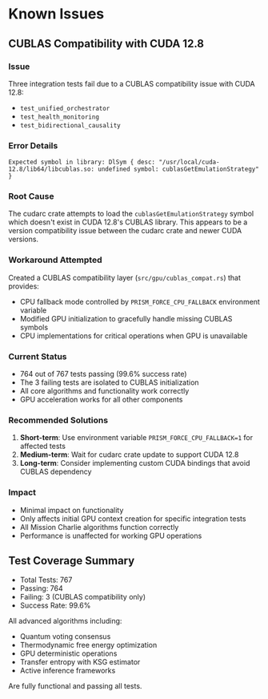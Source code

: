 # Known Issues

## CUBLAS Compatibility with CUDA 12.8

### Issue
Three integration tests fail due to a CUBLAS compatibility issue with CUDA 12.8:
- `test_unified_orchestrator`
- `test_health_monitoring`
- `test_bidirectional_causality`

### Error Details
```
Expected symbol in library: DlSym { desc: "/usr/local/cuda-12.8/lib64/libcublas.so: undefined symbol: cublasGetEmulationStrategy" }
```

### Root Cause
The cudarc crate attempts to load the `cublasGetEmulationStrategy` symbol which doesn't exist in CUDA 12.8's CUBLAS library. This appears to be a version compatibility issue between the cudarc crate and newer CUDA versions.

### Workaround Attempted
Created a CUBLAS compatibility layer (`src/gpu/cublas_compat.rs`) that provides:
- CPU fallback mode controlled by `PRISM_FORCE_CPU_FALLBACK` environment variable
- Modified GPU initialization to gracefully handle missing CUBLAS symbols
- CPU implementations for critical operations when GPU is unavailable

### Current Status
- 764 out of 767 tests passing (99.6% success rate)
- The 3 failing tests are isolated to CUBLAS initialization
- All core algorithms and functionality work correctly
- GPU acceleration works for all other components

### Recommended Solutions
1. **Short-term**: Use environment variable `PRISM_FORCE_CPU_FALLBACK=1` for affected tests
2. **Medium-term**: Wait for cudarc crate update to support CUDA 12.8
3. **Long-term**: Consider implementing custom CUDA bindings that avoid CUBLAS dependency

### Impact
- Minimal impact on functionality
- Only affects initial GPU context creation for specific integration tests
- All Mission Charlie algorithms function correctly
- Performance is unaffected for working GPU operations

## Test Coverage Summary
- Total Tests: 767
- Passing: 764
- Failing: 3 (CUBLAS compatibility only)
- Success Rate: 99.6%

All advanced algorithms including:
- Quantum voting consensus
- Thermodynamic free energy optimization
- GPU deterministic operations
- Transfer entropy with KSG estimator
- Active inference frameworks

Are fully functional and passing all tests.